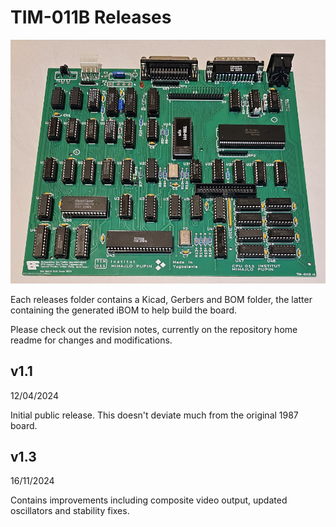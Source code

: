 # TIM-011B Releases

![Image of build version 1 board in green](https://github.com/Board-Folk/TIM011B/blob/main/images/tim011bv1_built_small.png)

Each releases folder contains a Kicad, Gerbers and BOM folder, the latter containing the generated iBOM to help build the board.

Please check out the revision notes, currently on the repository home readme for changes and modifications.

## v1.1

12/04/2024

Initial public release. This doesn't deviate much from the original 1987 board.

## v1.3

16/11/2024

Contains improvements including composite video output, updated oscillators and stability fixes.